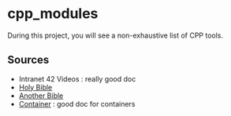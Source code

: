 # cpp_modules
During this project, you will see a non-exhaustive list of CPP tools. 

## Sources
- Intranet 42 Videos : really good doc
- [Holy Bible](https://cplusplus.com)
- [Another Bible](https://en.cppreference.com/w/)
- [Container](https://www.geeksforgeeks.org/containers-cpp-stl/) : good doc for containers
